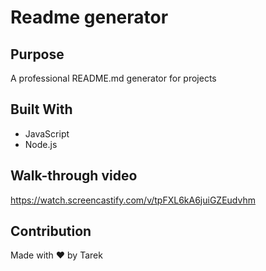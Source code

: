 # Readme generator

## Purpose

A professional README.md generator for projects

## Built With

- JavaScript
- Node.js

## Walk-through video

https://watch.screencastify.com/v/tpFXL6kA6juiGZEudvhm

## Contribution

Made with ❤️ by Tarek
